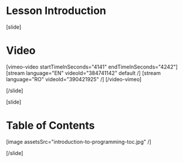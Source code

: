 # Lesson Introduction

[slide]
# Video

[vimeo-video startTimeInSeconds="4141" endTimeInSeconds="4242"]
[stream language="EN" videoId="384741142" default /]
[stream language="RO" videoId="390421925"  /]
[/video-vimeo]

[/slide]

[slide]
# Table of Contents

[image assetsSrc="introduction-to-programming-toc.jpg" /]

[/slide]